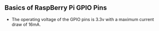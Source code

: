 ## Basics of RaspBerry Pi GPIO Pins

- The operating voltage of the GPIO pins is 3.3v with a maximum current draw of 16mA.
